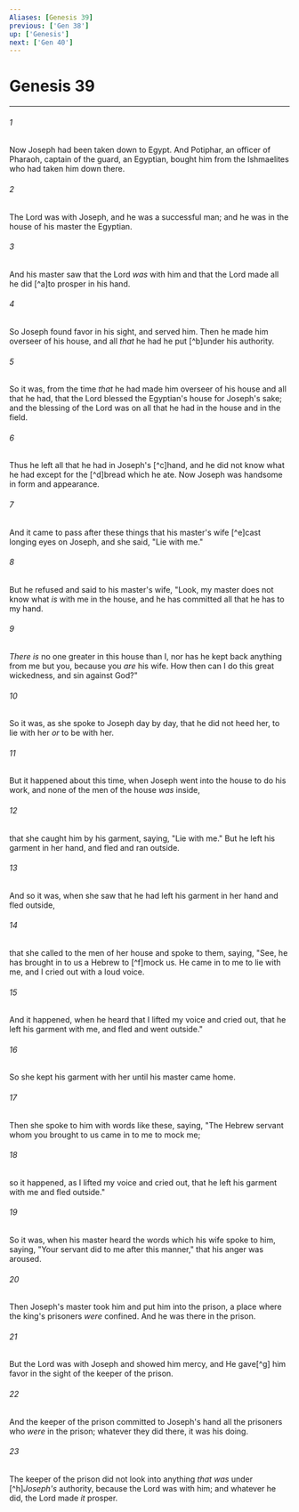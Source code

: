 ```yaml
---
Aliases: [Genesis 39]
previous: ['Gen 38']
up: ['Genesis']
next: ['Gen 40']
---
```

# Genesis 39

***


###### 1 
Now Joseph had been taken down to Egypt. And Potiphar, an officer of Pharaoh, captain of the guard, an Egyptian, bought him from the Ishmaelites who had taken him down there. 

###### 2 
The Lord was with Joseph, and he was a successful man; and he was in the house of his master the Egyptian. 

###### 3 
And his master saw that the Lord _was_ with him and that the Lord made all he did [^a]to prosper in his hand. 

###### 4 
So Joseph found favor in his sight, and served him. Then he made him overseer of his house, and all _that_ he had he put [^b]under his authority. 

###### 5 
So it was, from the time _that_ he had made him overseer of his house and all that he had, that the Lord blessed the Egyptian's house for Joseph's sake; and the blessing of the Lord was on all that he had in the house and in the field. 

###### 6 
Thus he left all that he had in Joseph's [^c]hand, and he did not know what he had except for the [^d]bread which he ate. Now Joseph was handsome in form and appearance. 

###### 7 
And it came to pass after these things that his master's wife [^e]cast longing eyes on Joseph, and she said, "Lie with me." 

###### 8 
But he refused and said to his master's wife, "Look, my master does not know what _is_ with me in the house, and he has committed all that he has to my hand. 

###### 9 
_There is_ no one greater in this house than I, nor has he kept back anything from me but you, because you _are_ his wife. How then can I do this great wickedness, and sin against God?" 

###### 10 
So it was, as she spoke to Joseph day by day, that he did not heed her, to lie with her _or_ to be with her. 

###### 11 
But it happened about this time, when Joseph went into the house to do his work, and none of the men of the house _was_ inside, 

###### 12 
that she caught him by his garment, saying, "Lie with me." But he left his garment in her hand, and fled and ran outside. 

###### 13 
And so it was, when she saw that he had left his garment in her hand and fled outside, 

###### 14 
that she called to the men of her house and spoke to them, saying, "See, he has brought in to us a Hebrew to [^f]mock us. He came in to me to lie with me, and I cried out with a loud voice. 

###### 15 
And it happened, when he heard that I lifted my voice and cried out, that he left his garment with me, and fled and went outside." 

###### 16 
So she kept his garment with her until his master came home. 

###### 17 
Then she spoke to him with words like these, saying, "The Hebrew servant whom you brought to us came in to me to mock me; 

###### 18 
so it happened, as I lifted my voice and cried out, that he left his garment with me and fled outside." 

###### 19 
So it was, when his master heard the words which his wife spoke to him, saying, "Your servant did to me after this manner," that his anger was aroused. 

###### 20 
Then Joseph's master took him and put him into the prison, a place where the king's prisoners _were_ confined. And he was there in the prison. 

###### 21 
But the Lord was with Joseph and showed him mercy, and He gave[^g] him favor in the sight of the keeper of the prison. 

###### 22 
And the keeper of the prison committed to Joseph's hand all the prisoners who _were_ in the prison; whatever they did there, it was his doing. 

###### 23 
The keeper of the prison did not look into anything _that was_ under [^h]_Joseph's_ authority, because the Lord was with him; and whatever he did, the Lord made _it_ prosper.
